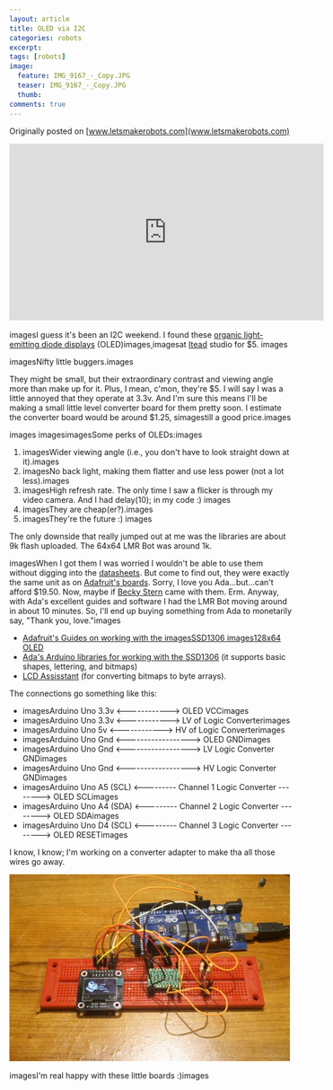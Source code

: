 ```yaml
---
layout: article
title: OLED via I2C
categories: robots
excerpt:
tags: [robots]
image:
  feature: IMG_9167_-_Copy.JPG
  teaser: IMG_9167_-_Copy.JPG
  thumb:
comments: true
---
```


Originally posted on [www.letsmakerobots.com](www.letsmakerobots.com)

<div class="flex-video">
<iframe width="560" height="315" src="https://www.youtube.com/embed/kNHjcDs1qfA" frameborder="0" allowfullscreen></iframe>
</div>

imagesI guess it's been an I2C weekend.  I found these [organic light-emitting diode displays](http://en.wikipedia.org/wiki/OLED) (OLED)images[ ](http://imall.iteadstudio.com/im130625003.html)imagesat [Itead](http://imall.iteadstudio.com/im130625003.html) studio for $5\.  images

imagesNifty little buggers.images

They might be small, but their extraordinary contrast and viewing angle more than make up for it.  Plus, I mean, c'mon, they're $5\.  I will say I was a little annoyed that they operate at 3.3v.  And I'm sure this means I'll be making a small little level converter board for them pretty soon.  I estimate the converter board would be around $1.25, simagestill a good price.images

images imagesimagesSome perks of OLEDs:images

1.  imagesWider viewing angle (i.e., you don't have to look straight down at it).images
2.  imagesNo back light, making them flatter and use less power (not a lot less).images
3.  imagesHigh refresh rate.  The only time I saw a flicker is through my video camera.  And I had delay(10); in my code :) images
4.  imagesThey are cheap(er?).images
5.  imagesThey're the future :) images

The only downside that really jumped out at me was the libraries are about 9k flash uploaded.  The 64x64 LMR Bot was around 1k.

imagesWhen I got them I was worried I wouldn't be able to use them without digging into the [datasheets](ftp://imall.iteadstudio.com/Graphic_Display/IM130625003_128x64_OLED_Module/DS_SSD1306.pdf). But come to find out, they were exactly the same unit as on [Adafruit's boards](http://www.adafruit.com/products/326).  Sorry, I love you Ada...but...can't afford $19.50\.  Now, maybe if [Becky Stern](http://sternlab.org/) came with them.  Erm.  Anyway, with Ada's excellent guides and software I had the LMR Bot moving around in about 10 minutes.  So, I'll end up buying something from Ada to monetarily say, "Thank you, love."images

*   [Adafruit's Guides on working with the imagesSSD1306 images128x64 OLED](http://learn.adafruit.com/monochrome-oled-breakouts/arduino-library-and-examples)
*   [Ada's Arduino libraries for working with the SSD1306](https://github.com/adafruit/Adafruit_SSD1306) (it supports basic shapes, lettering, and bitmaps)
*   [LCD Assisstant](http://en.radzio.dxp.pl/bitmap_converter/) (for converting bitmaps to byte arrays).

The connections go something like this:

*   imagesArduino Uno 3.3v <------------> OLED VCCimages
*   imagesArduino Uno 3.3v <------------> LV of Logic Converterimages
*   imagesArduino Uno 5v <------------> HV of Logic Converterimages
*   imagesArduino Uno Gnd <------------------> OLED GNDimages
*   imagesArduino Uno Gnd <------------------> LV Logic Converter GNDimages
*   imagesArduino Uno Gnd <------------------> HV Logic Converter GNDimages
*   imagesArduino Uno A5 (SCL) <---------  Channel 1 Logic Converter --------> OLED SCLimages
*   imagesArduino Uno A4 (SDA) <---------  Channel 2 Logic Converter --------> OLED SDAimages
*   imagesArduino Uno D4 (SCL) <---------  Channel 3 Logic Converter -------->  OLED RESETimages

I know, I know; I'm working on a converter adapter to make tha all those wires go away.

[![](/images/IMG_9168.jpg)](http://www.ubermentis.com/files/IMG_9168.jpg)

imagesI'm real happy with these little boards :)images
